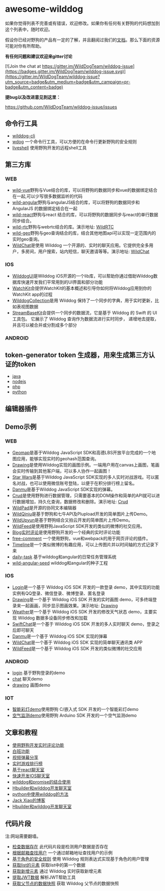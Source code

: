 # awesome-wilddog


如果你觉得列表不完善或有错误，欢迎修改。如果你有任何有关野狗的代码想加到这个列表中，随时欢迎。

假设你已经对野狗的产品有一定的了解，并且翻阅过我们的[文档](https://docs.wilddog.com/?utm_source=github&utm_medium=referrallink&utm_content=articlename&utm_campaign=developersource0913)。那么下面的资源可能对你有所帮助。

 **有任何问题和建议欢迎来gitter讨论**
 
[![Join the chat at https://gitter.im/WildDogTeam/wilddog-issue](https://badges.gitter.im/WildDogTeam/wilddog-issue.svg)](https://gitter.im/WildDogTeam/wilddog-issue?utm_source=badge&utm_medium=badge&utm_campaign=pr-badge&utm_content=badge)

**提bug以及改进意见到这里：**

https://github.com/WildDogTeam/wilddog-issue/issues


## 命令行工具
* [wilddog-cli](https://github.com/stackOverMind/wilddog-cli)
* [wdog](https://github.com/noman798/wdog) 一个命令行工具，可以方便的在命令行更新野狗的安全规则
* [liveshell](https://github.com/WildDogTeam/liveshell) 使用野狗开发的远程shell工具

## 第三方库

### WEB
* [wild-vue](https://github.com/WildDogTeam/lib-js-wild-vue)野狗与Vue结合的库，可以将野狗的数据同步和vue的数据绑定结合在一起,可以少写很多数据监听的代码
* [wild-angular](https://github.com/WildDogTeam/lib-js-wildangular)野狗与angularJS结合的库，可以将野狗的数据同步和AngularJS 的数据绑定结合在一起
* [wild-react](https://github.com/WildDogTeam/lib-js-wildreact)野狗与react 结合的库，可以将野狗的数据同步与react的单行数据同步结合。
* [wild-rtc](https://github.com/WildDogTeam/lib-js-wildRTC)野狗与webrtc结合的库。演示地址: [WildRTC](https://wildrtc.wilddogapp.com/)
* [wild-geo](https://github.com/WildDogTeam/lib-js-wildgeo)野狗与geo查询结合的库，结合其他地图api可以实现一定范围内的实时geo查询。
* [WildChat](https://github.com/WildDogTeam/demo-js-wildchat)是使用 Wilddog 一个开源的、实时的聊天应用。它提供完全多用户，多房间，用户搜索，站内短信，聊天邀请等等。演示地址: [WildChat](http://wildchat.wilddogapp.com/)

### IOS

* [WilddogUI](https://github.com/WildDogTeam/lib-ios-wilddogui)是Wilddog iOS开源的一个lib库，可以帮助你通过借助Wilddog数据库快速开发我们平常用到的UI界面和部分功能
* [WatchKit](https://github.com/WildDogTeam/lib-ios-watchkit)会提供WatchKit的基本概述和引导你如何将Wilddog应用到你的WatchKit app的过程
* [WilddogCollection](https://github.com/WildDogTeam/lib-ios-objects)是用 Wilddog 保持了一个同步的字典，用于实时更新，比如表视图数据
* [StreamBaseKit](https://github.com/WildDogTeam/lib-ios-streambase)会提供一个同步的数据流，它是基于 Wilddog 的 Swift 的 UI 工具包。 它展示了 Wilddog 查询作为数据流进行实时同步， 递增地去提取， 并且可以被合并或分割成多个部分


### ANDROID


## token-generator token 生成器，用来生成第三方认证的token

* [java](https://github.com/WildDogTeam/wilddog-token-generator-java)
* [nodejs](https://github.com/WildDogTeam/wilddog-token-generator-node)
* [php](https://github.com/WildDogTeam/wilddog-token-generator-php)
* [python](https://github.com/WildDogTeam/wilddog-token-generator-python)


## 编辑器插件


## Demo示例

### WEB

* [Geomap](https://github.com/WildDogTeam/demo-js-geomap)是基于Wilddog JavaScript SDK和高德LBS开放平台完成的一个地图应用，能够实现实时的geohash范围查询。
* [Drawing](https://github.com/WildDogTeam/demo-js-drawing)是使用Wilddog实现的画图示例。一端用户用在canvas上画图，笔画会实时传输到其他客户端，可以多人协作一起画图！
* [Star Wars](https://github.com/WildDogTeam/demo-js-starwars)是基于Wilddog JavaScript SDK实现的多人实时对战游戏。可以匿名对战，也可以使用微信账号登陆，以便于在积分排行榜上留名。
* [Danmu](https://github.com/WildDogTeam/demo-js-danmu)是基于Wilddog JavaScript SDK实现的弹幕。
* [Crud](https://github.com/WildDogTeam/demo-js-crud)是使用野狗进行数据管理，只需要基本的DOM操作和简单的API就可以进行数据增加，持久化查询，数据修改和删除。演示地址: [Crud](http://crud.wilddogapp.com/)
* [WildPad](https://github.com/WildDogTeam/demo-js-wildpad)是开源的协同文本编辑器
* [WildQiniu](https://github.com/WildDogTeam/demo-js-wildqiniu)是基于野狗和七牛API及Plupload开发的简单图片上传Demo。
* [WildUpyun](https://github.com/WildDogTeam/demo-js-wild-upyun)是基于野狗结合又拍云开发的简单图片上传Demo。
* [WildFeed](https://github.com/WildDogTeam/demo-js-wildfeed)是使用野狗JavaScript SDK开发的类似的微博的社交应用。
* [Blog实时评论](https://github.com/indooorsman/indooorsman.github.io/blob/master/_harp/assets/js/rl-comments.js)是使用野狗开发的一个经典的实时评论功能
* [free-comment](https://github.com/stackOverMind/free-comment) 一个使用野狗，vue和webpack的用于网页评论的插件。
* [Timeline](http://blog.csser.me/demo-timeline/)是一个类似微博的有趣应用，可以上传图片并以时间轴的方式记录下来
* [daily-task](https://github.com/lewis617/daily-task) 基于wilddog和angular的日常任务管理系统
* [wild-angular-seed](https://github.com/lewis617/wild-angular-seed) wilddog和angular的种子工程

### IOS



* [Login](https://github.com/WildDogTeam/demo-ios-login)是一个基于 Wilddog iOS SDK 开发的一款登录 demo，其中实现的功能实例有QQ登录、微信登录、微博登录、匿名登录
* [Drawing](https://github.com/WildDogTeam/demo-ios-drawing)是一个基于 Wilddog iOS SDK 开发的实时画图 demo，可多终端登录来一起画画，同步显示图画效果。演示地址: [Drawing](http://drawing.wilddogapp.com/)
* [Weather](https://github.com/WildDogTeam/demo-ios-weather)是一个基于 Wilddog iOS SDK 开发的修改天气状态 demo，主要实现 Wilddog 数据多设备同步修改和加载
* [SwiftChat](https://github.com/WildDogTeam/demo-ios-swiftchat)是一个基于 Wilddog iOS SDK 开发的多人实时聊天 demo，登录之后即可聊天
* [Danmu](https://github.com/WildDogTeam/demo-ios-danmu)是一个基于 Wilddog iOS SDK 实现的弹幕
* [WildChat](https://github.com/WildDogTeam/demo-ios-wildchat)是一个基于 Wilddog iOS SDK 实现的简单聊天通讯类 APP
* [WildFeed](https://github.com/WildDogTeam/demo-ios-wildfeed)是一个基于 Wilddog iOS SDK 开发的类似微博的社交应用

### ANDROID

* [login](https://github.com/WildDogTeam/demo-android-login) 基于野狗登录的demo
* [chat](https://github.com/WildDogTeam/demo-android-chat) 聊天demo
* [drawing](https://github.com/WildDogTeam/demo-android-drawing) 画图demo

### IOT

* [智能彩灯demo](https://github.com/WildDogTeam/demo-c-rgblight)使用野狗 C/嵌入式 SDK 开发的一个智能彩灯demo
* [空气监测demo](https://github.com/WildDogTeam/demo-c-airmonitor)使用野狗 Arduino SDK 开发的一个空气监测demo



## 文章和教程

* [使用野狗开发实时评论功能](https://www.v2ex.com/t/285527#reply1)
* [白班功能](https://www.v2ex.com/t/295109)
* [视频弹幕分享](https://www.v2ex.com/t/277158#reply28)
* [实时游戏排行榜](http://www.jianshu.com/p/8be5331d92d9)
* [基于react聊天室](https://segmentfault.com/a/1190000004659409)
* [快速开发IOS聊天室](http://yrq110.me/2016/08/06/wilddog-im/)
* [wilddog和promise的结合使用](http://blog.csdn.net/jacky4504/article/details/52249209?locationNum=12)
* [Hbuilder和wilddog开发聊天室](http://blog.csdn.net/StevenTQP/article/details/51582154?locationNum=15)
* [python中使用wilddog的方法](https://www.v2ex.com/t/274658)
* [Jack Xiao的博客](http://blog.jackxy.com/)
* [Hbuilder和wilddog开发聊天室](http://blog.csdn.net/StevenTQP/article/details/51582154?locationNum=15)


## 代码片段

注:网站需要翻墙。

* [检查数据存在](https://gist.github.com/yimengtianya/8c026cfb17e1587e2ae9)	此代码片段是检测用户数据是否存在
* [根据邮箱查找用户](https://gist.github.com/yimengtianya/d678a15a31c99dab245a)	一个通过邮箱地址查找用户的示例
* [基于角色的安全规则](https://gist.github.com/sararob/331760829a9dcb4be3e7)	使用 Wilddog 规则表达式实现基于角色的用户管理
* [获取list的元素](https://gist.github.com/yimengtianya/e6bb6e6c837847fbcc87)	获取list中的第一个数据
* [获取新增元素](https://gist.github.com/yimengtianya/c933134c17567779338a)	通过 Wilddog 实时获取新增元素
* [提取JWT数据](https://gist.github.com/yimengtianya/283d14243ea9f41ccbc9)	解析JWT帮助工具
* [获取父节点的数据快照](https://gist.github.com/yimengtianya/6bb23ec1b220c7e8c790)	获取 Wilddog 父节点的数据快照
